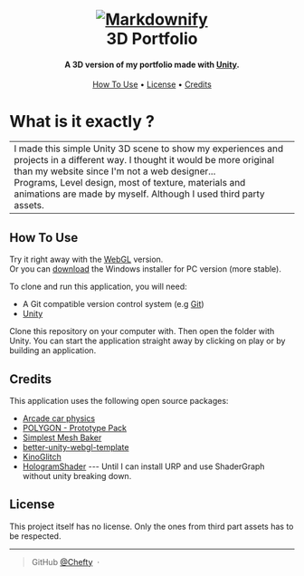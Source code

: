 <h1 align="center">
  <br>
	<a href="https://github.com/Chefty/3D-Portfolio/blob/master/Assets/Textures/3d_portfolio_screenshot.png?raw=true"><img src="https://github.com/Chefty/3D-Portfolio/blob/master/Assets/Textures/3d_portfolio_screenshot.png?raw=true" alt="Markdownify" ></a>
  <br>
  3D Portfolio
</h1>

<h4 align="center">
A 3D version of my portfolio made with <a href="https://unity.com" target="_blank">Unity</a>.</h4>

<!--- <p align="center">
  <a href="https://www.paypal.me/AmitMerchant">
    <img src="https://img.shields.io/badge/$-donate-ff69b4.svg?maxAge=2592000&amp;style=flat">
  </a>
</p>--->

<p align="center">
  <a href="#how-to-use">How To Use</a> •
  <a href="#license">License</a> •
  <a href="#credits">Credits</a>
</p>

<!---![screenshot](https://lien-vers-un-gif)--->
# What is it exactly ?
<table>
<tr>
<td>
I made this simple Unity 3D scene to show my experiences and projects in a different way. I thought it would be more original than my website since I'm not a web designer...<br>
Programs, Level design, most of texture, materials and animations are made by myself. Although I used third party assets.
</td>
</tr>
</table>

## How To Use
Try it right away with the <a href="https://chefty.github.io/assets/unity/portfolio3d/" target="_blank">WebGL</a> version.<br>
Or you can <a href="https://chefty.github.io/projects/" target="_blank">download</a> the Windows installer for PC version (more stable).

To clone and run this application, you will need:
- A Git compatible version control system (e.g [Git](https://git-scm.com))
- [Unity](https://unity.com)

Clone this repository on your computer with. Then open the folder with Unity.
You can start the application straight away by clicking on play or by building an application.

## Credits
This application uses the following open source packages:
- [Arcade car physics](https://assetstore.unity.com/packages/tools/physics/arcade-car-physics-119484)
- [POLYGON - Prototype Pack](https://assetstore.unity.com/packages/3d/props/exterior/polygon-prototype-pack-137126)
- [Simplest Mesh Baker](https://assetstore.unity.com/packages/tools/utilities/simplest-mesh-baker-118123)
- [better-unity-webgl-template](https://github.com/greggman/better-unity-webgl-template)
- [KinoGlitch](https://github.com/keijiro/KinoGlitch)
- [HologramShader](https://github.com/andydbc/HologramShader) --- Until I can install URP and use ShaderGraph without unity breaking down.

<!---## Support MAYBE FOR LATER
<a href="patreon-link">
	<img src="https://c5.patreon.com/external/logo/become_a_patron_button@2x.png" width="160">
</a>--->

## License

This project itself has no license.
Only the ones from third part assets has to be respected.

---

> GitHub [@Chefty](https://github.com/Chefty) &nbsp;&middot;&nbsp;
